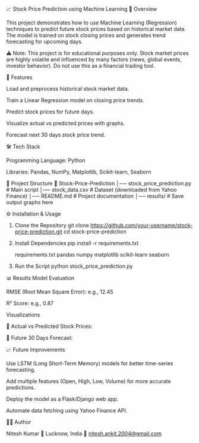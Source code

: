 📈 Stock Price Prediction using Machine Learning
📌 Overview

This project demonstrates how to use Machine Learning (Regression) techniques to predict future stock prices based on historical market data.
The model is trained on stock closing prices and generates trend forecasting for upcoming days.

⚠️ Note: This project is for educational purposes only. Stock market prices are highly volatile and influenced by many factors (news, global events, investor behavior). Do not use this as a financial trading tool.

🚀 Features

Load and preprocess historical stock market data.

Train a Linear Regression model on closing price trends.

Predict stock prices for future days.

Visualize actual vs predicted prices with graphs.

Forecast next 30 days stock price trend.

🛠️ Tech Stack

Programming Language: Python

Libraries: Pandas, NumPy, Matplotlib, Scikit-learn, Seaborn

📂 Project Structure
📁 Stock-Price-Prediction
│── stock_price_prediction.py   # Main script
│── stock_data.csv              # Dataset (downloaded from Yahoo Finance)
│── README.md                   # Project documentation
│── results/                    # Save output graphs here

⚙️ Installation & Usage
1. Clone the Repository
   git clone https://github.com/your-username/stock-price-prediction.git
   cd stock-price-prediction
2. Install Dependencies
   pip install -r requirements.txt

   requirements.txt
   pandas
   numpy
   matplotlib
   scikit-learn
   seaborn

3. Run the Script
   python stock_price_prediction.py

📊 Results
Model Evaluation

RMSE (Root Mean Square Error): e.g., 12.45

R² Score: e.g., 0.87

Visualizations

📌 Actual vs Predicted Stock Prices:


📌 Future 30 Days Forecast:


📈 Future Improvements

Use LSTM (Long Short-Term Memory) models for better time-series forecasting.

Add multiple features (Open, High, Low, Volume) for more accurate predictions.

Deploy the model as a Flask/Django web app.

Automate data fetching using Yahoo Finance API.

👨‍💻 Author

Nitesh Kumar
📍 Lucknow, India
📧 nitesh.ankit.2004@gmail.com
